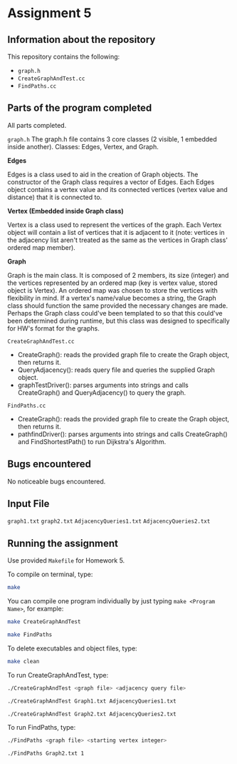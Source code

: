 # Assignment 5

## Information about the repository

This repository contains the following:
- `graph.h`
- `CreateGraphAndTest.cc`
- `FindPaths.cc`

## Parts of the program completed

All parts completed.

`graph.h`
The graph.h file contains 3 core classes (2 visible, 1 embedded inside another).
Classes: Edges, Vertex, and Graph.

**Edges**

Edges is a class used to aid in the creation of Graph objects. The constructor of the Graph class requires a vector of Edges.
Each Edges object contains a vertex value and its connected vertices (vertex value and distance) that it is connected to.

**Vertex (Embedded inside Graph class)**

Vertex is a class used to represent the vertices of the graph. Each Vertex object will contain a list of vertices that it is adjacent to it (note: vertices in the adjacency list aren't treated as the same as the vertices in Graph class' ordered map member).

**Graph**

Graph is the main class. It is composed of 2 members, its size (integer) and the vertices represented by an ordered map (key is vertex value, stored object is Vertex). An ordered map was chosen to store the vertices with flexibility in mind. If a vertex's name/value becomes a string, the Graph class should function the same provided the necessary changes are made. Perhaps the Graph class could've been templated to so that this could've been determined during runtime, but this class was designed to specifically for HW's format for the graphs.

`CreateGraphAndTest.cc`
- CreateGraph(): reads the provided graph file to create the Graph object, then returns it.
- QueryAdjacency(): reads query file and queries the supplied Graph object.
- graphTestDriver(): parses arguments into strings and calls CreateGraph() and QueryAdjacency() to query the graph.


`FindPaths.cc`
- CreateGraph(): reads the provided graph file to create the Graph object, then returns it.
- pathfindDriver(): parses arguments into strings and calls CreateGraph() and FindShortestPath() to run Dijkstra's Algorithm.

## Bugs encountered

No noticeable bugs encountered.

## Input File

`graph1.txt`
`graph2.txt`
`AdjacencyQueries1.txt`
`AdjacencyQueries2.txt`

## Running the assignment

Use provided `Makefile` for Homework 5.

To compile on terminal, type:

```bash
make
```

You can compile one program individually by just typing `make <Program Name>`, for example:

```bash
make CreateGraphAndTest
```

```bash
make FindPaths
```

To delete executables and object files, type:

```bash
make clean
```

To run CreateGraphAndTest, type:

```bash
./CreateGraphAndTest <graph file> <adjacency query file>
```

```bash
./CreateGraphAndTest Graph1.txt AdjacencyQueries1.txt
```

```bash
./CreateGraphAndTest Graph2.txt AdjacencyQueries2.txt
```

To run FindPaths, type:

```bash
./FindPaths <graph file> <starting vertex integer>
```

```bash
./FindPaths Graph2.txt 1
```
